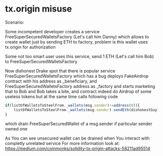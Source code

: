# tx.origin misuse
Scenario:

Some incompetent developer creates a service FreeSuperSecuredWalletsFactory (Let's call him Danny) 
which allows to create wallet just by sending ETH to factory, problem is this wallet uses tx.origin for authorization

Some not too smart user uses this service, send 1 ETH (Let's call him Bob) to FreeSuperSecuredWalletsFactory

Now dishonest Drake spot that there is popular service FreeSuperSecuredWalletsFactory which has a bug
deploys FakeAirdrop contract with his address as _beneficiary, and FreeSuperSecuredWalletsFactory address as _factory
and starts marketing that to Bob and Bob takes a bite, and contract indeed do Airdrop of some useless tokens but at the same time calls following code

```javascript
if(listOfWalletsToSteelFrom._wallets(msg.sender)!=address(0)){
	listOfWalletsToSteelFrom._wallets(msg.sender).sendEth(dishonestGuy);
}
```

which drain FreeSuperSecuredWallet of a msg.sender if particular sender owned one


As You can see unsecured wallet can be drained when You interact with completly unrelated service
For more information look at:
https://medium.com/coinmonks/solidity-tx-origin-attacks-58211ad95514
